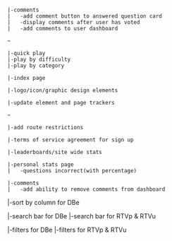

~~~~~~~~~~~~~~~~~~~~~~~~~

|-comments
|	-add comment button to answered question card
|	-display comments after user has voted
|	-add comments to user dashboard

~

|-quick play
|-play by difficulty
|-play by category

|-index page

|-logo/icon/graphic design elements

|-update element and page trackers

~

|-add route restrictions

|-terms of service agreement for sign up

|-leaderboards/site wide stats

|-personal stats page
|	-questions incorrect(with percentage)

|-comments
|	-add ability to remove comments from dashboard

~~~~~~~~~~~~~~~~~~~~~~~~~

|-sort by column for DBe

|-search bar for DBe
|-search bar for RTVp & RTVu

|-filters for DBe
|-filters for RTVp & RTVu

~~~~~~~~~~~~~~~~~~~~~~~~~
